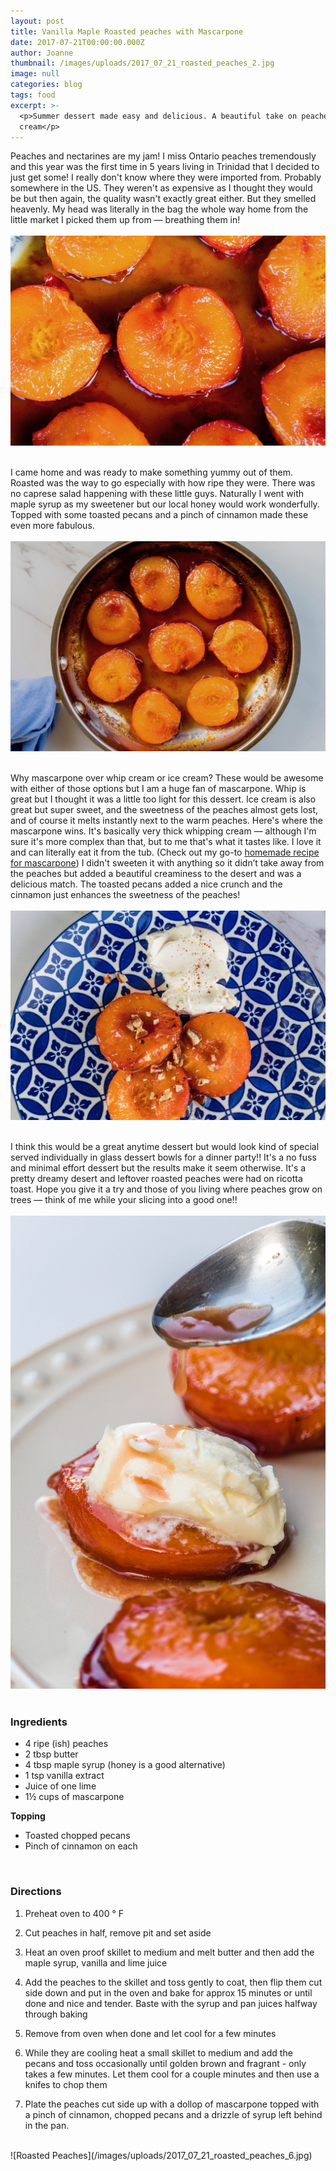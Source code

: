```yaml
---
layout: post
title: Vanilla Maple Roasted peaches with Mascarpone
date: 2017-07-21T00:00:00.000Z
author: Joanne
thumbnail: /images/uploads/2017_07_21_roasted_peaches_2.jpg
image: null
categories: blog
tags: food
excerpt: >-
  <p>Summer dessert made easy and delicious. A beautiful take on peaches and
  cream</p>
---
```


Peaches and nectarines are my jam!  I miss Ontario peaches tremendously and this year was the first time in 5 years living in Trinidad that I decided to just get some! I really don't know where they were imported from. Probably somewhere in the US.  They weren't as expensive as I thought they would be but then again, the quality wasn't exactly great either. But they smelled heavenly.  My head was literally in the bag the whole way home from the little market I picked them up from &mdash; breathing them in!
<br>
<br>
![Roasted Peaches](/images/uploads/2017_07_21_roasted_peaches_1.jpg)
<br>
<br>

I came home and was ready to make something yummy out of them. Roasted was the way to go especially with how ripe they were. There was no caprese salad happening with these little guys. Naturally I went with maple syrup as my sweetener but our local honey would work wonderfully. Topped with some toasted pecans and a pinch of cinnamon made these even more fabulous.
<br>
<br>
![Roasted Peaches](/images/uploads/2017_07_21_roasted_peaches_3.jpg)
<br>
<br>

Why mascarpone over whip cream or ice cream?  These would be awesome with either of those options but I am a huge fan of mascarpone.  Whip is great but I thought it was a little too light for this dessert.  Ice cream is also great but super sweet, and the sweetness of the peaches almost gets lost, and of course it melts instantly next to the warm peaches. Here's where the mascarpone wins. It's basically very thick whipping cream &mdash; although I'm sure it's more complex than that, but to me that's what it tastes like. I love it and can literally eat it from the tub. (Check out my go-to [homemade recipe for mascarpone](https://www.oliveandmango.com/strawberry-tiramisu)) I didn't sweeten it with anything so it didn’t take away from the peaches but added a beautiful creaminess to the desert and was a delicious match. The toasted pecans added a nice crunch and the cinnamon just enhances the sweetness of the peaches!
<br>
<br>
![Roasted Peaches](/images/uploads/2017_07_21_roasted_peaches_4.jpg)
<br>
<br>

I think this would be a great anytime dessert but would look kind of special served individually in glass dessert bowls for a dinner party!! It's a no fuss and minimal effort dessert but the results make it seem otherwise. It's a pretty dreamy desert and leftover roasted peaches were had on ricotta toast. Hope you give it a try and those of you living where peaches grow on trees &mdash; think of me while your slicing into a good one!!
<br>
<br>
![Roasted Peaches](/images/uploads/2017_07_21_roasted_peaches_5.jpg)
<br>
<br>

### Ingredients

* 4 ripe (ish) peaches
* 2 tbsp butter
* 4 tbsp maple syrup (honey is a good alternative)
* 1 tsp vanilla extract
* Juice of one lime
* 1&frac12; cups of mascarpone

**Topping**
* Toasted chopped pecans
* Pinch of cinnamon on each
<br>

### Directions

1. Preheat oven to 400 &deg; F

1. Cut peaches in half, remove pit and set aside

1. Heat an oven proof skillet to medium and melt butter and then add the maple syrup, vanilla and lime juice

1. Add the peaches to the skillet and toss gently to coat, then flip them cut side down and put in the oven and bake for approx 15 minutes or until done and nice and tender. Baste with the syrup and pan juices halfway through baking

1. Remove from oven when done and let cool for a few minutes

1. While they are cooling heat a small skillet to medium and add the pecans and toss occasionally until golden brown and fragrant - only takes a few minutes. Let them cool for a couple minutes and then use a knifes to chop them

1. Plate the peaches cut side up with a dollop of mascarpone topped with a pinch of cinnamon, chopped pecans and a drizzle of syrup left behind in the pan.

<br>
![Roasted Peaches](/images/uploads/2017_07_21_roasted_peaches_6.jpg)

